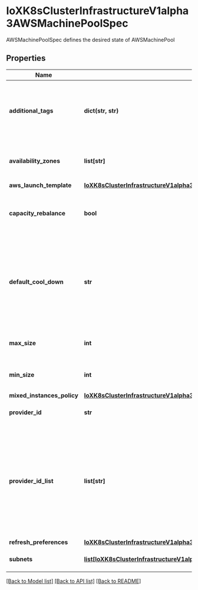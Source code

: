 # IoXK8sClusterInfrastructureV1alpha3AWSMachinePoolSpec

AWSMachinePoolSpec defines the desired state of AWSMachinePool
## Properties
Name | Type | Description | Notes
------------ | ------------- | ------------- | -------------
**additional_tags** | **dict(str, str)** | AdditionalTags is an optional set of tags to add to an instance, in addition to the ones added by default by the AWS provider. | [optional] 
**availability_zones** | **list[str]** | AvailabilityZones is an array of availability zones instances can run in | [optional] 
**aws_launch_template** | [**IoXK8sClusterInfrastructureV1alpha3AWSMachinePoolSpecAwsLaunchTemplate**](IoXK8sClusterInfrastructureV1alpha3AWSMachinePoolSpecAwsLaunchTemplate.md) |  | 
**capacity_rebalance** | **bool** | Enable or disable the capacity rebalance autoscaling group feature | [optional] 
**default_cool_down** | **str** | The amount of time, in seconds, after a scaling activity completes before another scaling activity can start. If no value is supplied by user a default value of 300 seconds is set | [optional] 
**max_size** | **int** | MaxSize defines the maximum size of the group. | 
**min_size** | **int** | MinSize defines the minimum size of the group. | 
**mixed_instances_policy** | [**IoXK8sClusterInfrastructureV1alpha3AWSMachinePoolSpecMixedInstancesPolicy**](IoXK8sClusterInfrastructureV1alpha3AWSMachinePoolSpecMixedInstancesPolicy.md) |  | [optional] 
**provider_id** | **str** | ProviderID is the ARN of the associated ASG | [optional] 
**provider_id_list** | **list[str]** | ProviderIDList are the identification IDs of machine instances provided by the provider. This field must match the provider IDs as seen on the node objects corresponding to a machine pool&#39;s machine instances. | [optional] 
**refresh_preferences** | [**IoXK8sClusterInfrastructureV1alpha3AWSMachinePoolSpecRefreshPreferences**](IoXK8sClusterInfrastructureV1alpha3AWSMachinePoolSpecRefreshPreferences.md) |  | [optional] 
**subnets** | [**list[IoXK8sClusterInfrastructureV1alpha3AWSMachineSpecAdditionalSecurityGroups]**](IoXK8sClusterInfrastructureV1alpha3AWSMachineSpecAdditionalSecurityGroups.md) | Subnets is an array of subnet configurations | [optional] 

[[Back to Model list]](../README.md#documentation-for-models) [[Back to API list]](../README.md#documentation-for-api-endpoints) [[Back to README]](../README.md)


